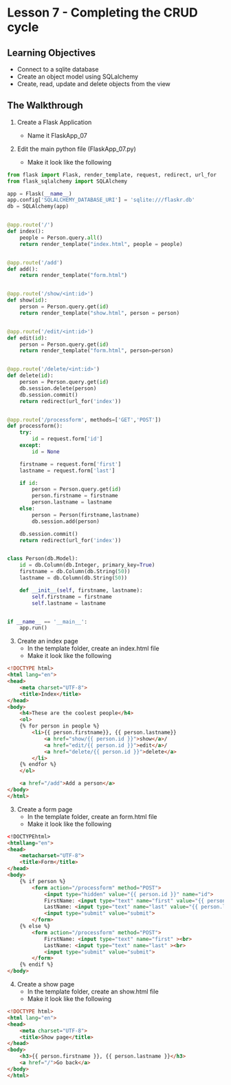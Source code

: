 # Lesson 7 - Completing the CRUD cycle

## Learning Objectives
* Connect to a sqlite database
* Create an object model using SQLalchemy
* Create, read, update and delete objects from the view

## The Walkthrough
1. Create a Flask Application
	* Name it FlaskApp_07

2. Edit the main python file (FlaskApp_07.py)
	* Make it look like the following

```python
from flask import Flask, render_template, request, redirect, url_for
from flask_sqlalchemy import SQLAlchemy

app = Flask(__name__)
app.config['SQLALCHEMY_DATABASE_URI'] = 'sqlite:///flaskr.db'
db = SQLAlchemy(app)


@app.route('/')
def index():
    people = Person.query.all()
    return render_template("index.html", people = people)


@app.route('/add')
def add():
    return render_template("form.html")


@app.route('/show/<int:id>')
def show(id):
    person = Person.query.get(id)
    return render_template("show.html", person = person)


@app.route('/edit/<int:id>')
def edit(id):
    person = Person.query.get(id)
    return render_template("form.html", person=person)


@app.route('/delete/<int:id>')
def delete(id):
    person = Person.query.get(id)
    db.session.delete(person)
    db.session.commit()
    return redirect(url_for('index'))


@app.route('/processform', methods=['GET','POST'])
def processform():
    try:
        id = request.form['id']
    except:
        id = None

    firstname = request.form['first']
    lastname = request.form['last']

    if id:
        person = Person.query.get(id)
        person.firstname = firstname
        person.lastname = lastname
    else:
        person = Person(firstname,lastname)
        db.session.add(person)

    db.session.commit()
    return redirect(url_for('index'))


class Person(db.Model):
    id = db.Column(db.Integer, primary_key=True)
    firstname = db.Column(db.String(50))
    lastname = db.Column(db.String(50))

    def __init__(self, firstname, lastname):
        self.firstname = firstname
        self.lastname = lastname


if __name__ == '__main__':
    app.run()

```

3. Create an index page
	* In the template folder, create an index.html file
	* Make it look like the following

```html
<!DOCTYPE html>
<html lang="en">
<head>
    <meta charset="UTF-8">
    <title>Index</title>
</head>
<body>
    <h4>These are the coolest people</h4>
    <ol>
    {% for person in people %}
        <li>{{ person.firstname}}, {{ person.lastname}}
            <a href="show/{{ person.id }}">show</a>/
            <a href="edit/{{ person.id }}">edit</a>/
            <a href="delete/{{ person.id }}">delete</a>
        </li>
    {% endfor %}
    </ol>

    <a href="/add">Add a person</a>
</body>
</html>
```

3. Create a form page
	* In the template folder, create an form.html file
	* Make it look like the following

```html
<!DOCTYPEhtml>
<htmllang="en">
<head>
    <metacharset="UTF-8">
    <title>Form</title>
</head>
<body>
    {% if person %}
        <form action="/processform" method="POST">
            <input type="hidden" value="{{ person.id }}" name="id">
            FirstName: <input type="text" name="first" value="{{ person.firstname }}"><br>
            LastName: <input type="text" name="last" value="{{ person.lastname }}"><br>
            <input type="submit" value="submit">
        </form>
    {% else %}
        <form action="/processform" method="POST">
            FirstName: <input type="text" name="first" ><br>
            LastName: <input type="text" name="last" ><br>
            <input type="submit" value="submit">
        </form>
    {% endif %}
</body>
```
4. Create a show page
	* In the template folder, create an show.html file
	* Make it look like the following
	
```html
<!DOCTYPE html>
<html lang="en">
<head>
    <meta charset="UTF-8">
    <title>Show page</title>
</head>
<body>
    <h3>{{ person.firstname }}, {{ person.lastname }}</h3>
    <a href="/">Go back</a>
</body>
</html>
```